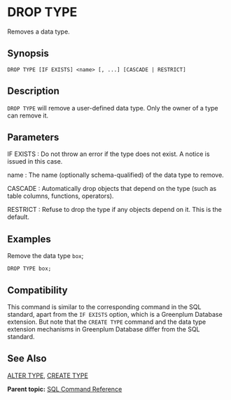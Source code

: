 # DROP TYPE 

Removes a data type.

## Synopsis 

``` {#sql_command_synopsis}
DROP TYPE [IF EXISTS] <name> [, ...] [CASCADE | RESTRICT]
```

## Description 

`DROP TYPE` will remove a user-defined data type. Only the owner of a type can remove it.

## Parameters 

IF EXISTS
:   Do not throw an error if the type does not exist. A notice is issued in this case.

name
:   The name \(optionally schema-qualified\) of the data type to remove.

CASCADE
:   Automatically drop objects that depend on the type \(such as table columns, functions, operators\).

RESTRICT
:   Refuse to drop the type if any objects depend on it. This is the default.

## Examples 

Remove the data type `box`;

```
DROP TYPE box;
```

## Compatibility 

This command is similar to the corresponding command in the SQL standard, apart from the `IF EXISTS` option, which is a Greenplum Database extension. But note that the `CREATE TYPE` command and the data type extension mechanisms in Greenplum Database differ from the SQL standard.

## See Also 

[ALTER TYPE](ALTER_TYPE.html), [CREATE TYPE](CREATE_TYPE.html)

**Parent topic:** [SQL Command Reference](../sql_commands/sql_ref.html)

